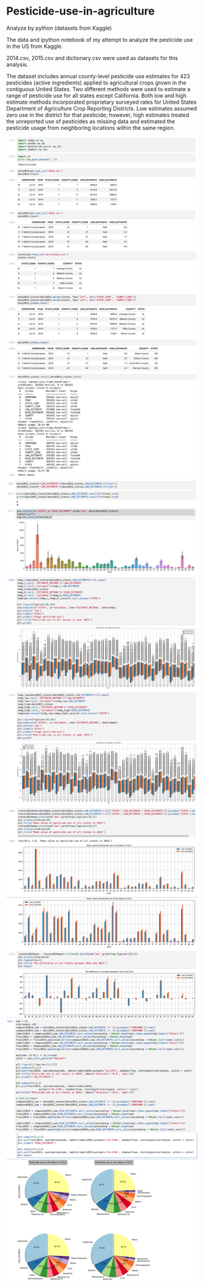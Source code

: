 # Pesticide-use-in-agriculture
Analyze by python (datasets from Kaggle)

The data and ipython notebook of my attempt to analyze the pesticide use in the US from Kaggle.

2014.csv, 2015.csv and dictionary.csv were used as datasets for this analysis.

The dataset includes annual county-level pesticide use estimates for 423 pesticides (active ingredients) applied to agricultural crops grown in the contiguous United States. Two different methods were used to estimate a range of pesticide use for all states except California. 
Both low and high estimate methods incorporated proprietary surveyed rates for United States Department of Agriculture Crop Reporting Districts. Low estimates assumed zero use in the district for that pesticide; however, high estimates treated the unreported use of pesticides as missing data and estimated the pesticide usage from neighboring locations within the same region.

![image](https://github.com/JingqiChang/Pesticide-use-in-agriculture/blob/main/readme-screenshot/Screen%20Shot%202022-02-03%20at%2012.08.49%20AM.png)
![image](https://github.com/JingqiChang/Pesticide-use-in-agriculture/blob/main/readme-screenshot/Screen%20Shot%202022-02-03%20at%2012.09.13%20AM.png)
![image](https://github.com/JingqiChang/Pesticide-use-in-agriculture/blob/main/readme-screenshot/Screen%20Shot%202022-02-03%20at%2012.09.35%20AM.png)
![image](https://github.com/JingqiChang/Pesticide-use-in-agriculture/blob/main/readme-screenshot/Screen%20Shot%202022-02-03%20at%2012.09.56%20AM.png)
![image](https://github.com/JingqiChang/Pesticide-use-in-agriculture/blob/main/readme-screenshot/Screen%20Shot%202022-02-03%20at%2012.10.16%20AM.png)
![image](https://github.com/JingqiChang/Pesticide-use-in-agriculture/blob/main/readme-screenshot/Screen%20Shot%202022-02-03%20at%2012.10.30%20AM.png)
![image](https://github.com/JingqiChang/Pesticide-use-in-agriculture/blob/main/readme-screenshot/Screen%20Shot%202022-02-03%20at%2012.12.04%20AM.png)
![image](https://github.com/JingqiChang/Pesticide-use-in-agriculture/blob/main/readme-screenshot/Screen%20Shot%202022-02-03%20at%2012.12.45%20AM.png)
![image](https://github.com/JingqiChang/Pesticide-use-in-agriculture/blob/main/readme-screenshot/Screen%20Shot%202022-02-03%20at%2012.13.16%20AM.png)
![image](https://github.com/JingqiChang/Pesticide-use-in-agriculture/blob/main/readme-screenshot/Screen%20Shot%202022-02-03%20at%2012.13.55%20AM.png)
![image](https://github.com/JingqiChang/Pesticide-use-in-agriculture/blob/main/readme-screenshot/Screen%20Shot%202022-02-03%20at%2012.14.14%20AM.png)
